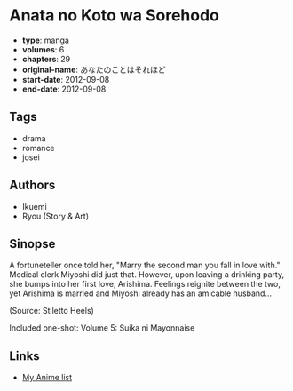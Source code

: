 # Anata no Koto wa Sorehodo

-   **type**: manga
-   **volumes**: 6
-   **chapters**: 29
-   **original-name**: あなたのことはそれほど
-   **start-date**: 2012-09-08
-   **end-date**: 2012-09-08

## Tags

-   drama
-   romance
-   josei

## Authors

-   Ikuemi
-   Ryou (Story & Art)

## Sinopse

A fortuneteller once told her, "Marry the second man you fall in love with." Medical clerk Miyoshi did just that. However, upon leaving a drinking party, she bumps into her first love, Arishima. Feelings reignite between the two, yet Arishima is married and Miyoshi already has an amicable husband...

(Source: Stiletto Heels)

Included one-shot:
Volume 5: Suika ni Mayonnaise

## Links

-   [My Anime list](https://myanimelist.net/manga/56001/Anata_no_Koto_wa_Sorehodo)
